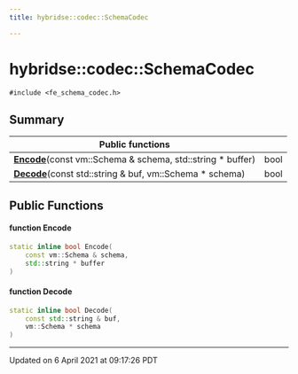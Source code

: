 ```yaml
---
title: hybridse::codec::SchemaCodec

---
```

# hybridse::codec::SchemaCodec



`#include <fe_schema_codec.h>`

## Summary


|  Public functions|            |
| -------------- | -------------- |
|**[Encode](/hybridse/usage/api/c++/Classes/classhybridse_1_1codec_1_1_schema_codec.md#function-encode)**(const vm::Schema & schema, std::string * buffer)| bool  |
|**[Decode](/hybridse/usage/api/c++/Classes/classhybridse_1_1codec_1_1_schema_codec.md#function-decode)**(const std::string & buf, vm::Schema * schema)| bool  |

## Public Functions

#### function Encode

```cpp
static inline bool Encode(
    const vm::Schema & schema,
    std::string * buffer
)
```


#### function Decode

```cpp
static inline bool Decode(
    const std::string & buf,
    vm::Schema * schema
)
```


-------------------------------

Updated on  6 April 2021 at 09:17:26 PDT